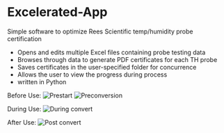 # Excelerated-App
Simple software to optimize Rees Scientific temp/humidity probe certification 

- Opens and edits multiple Excel files containing probe testing data
- Browses through data to generate PDF certificates for each TH probe
- Saves certificates in the user-specified folder for concurrence
- Allows the user to view the progress during process
- written in Python

Before Use:
![Prestart](https://user-images.githubusercontent.com/97414759/179066942-cbe05739-7601-4912-abff-1558843adb2e.png)
![Preconversion](https://user-images.githubusercontent.com/97414759/179066965-0e9e1b0e-e516-48c3-99e2-962dd88e0b46.png)

During Use:
![During convert](https://user-images.githubusercontent.com/97414759/179066998-85f0c3d5-f2d9-4db3-a3f5-c0a6b06a4c30.png)

After Use: 
![Post convert](https://user-images.githubusercontent.com/97414759/179067028-5f0161dd-0d1e-47a9-bfed-8223c20af489.png)
